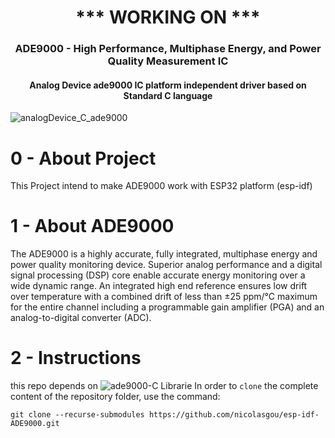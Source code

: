 <h1 align="center">
  *** WORKING ON ***
</h1>
<h3 align="center">ADE9000 - High Performance, Multiphase Energy, and Power Quality Measurement IC</h3>
<h4 align="center">Analog Device ade9000 IC platform independent driver based on Standard C language</h4>

![analogDevice_C_ade9000](https://github.com/nicolasgou/ade9000-C/assets/45576249/b94bdc01-6026-456f-ad56-552b0f142273)

# 0 - About Project

This Project intend to make ADE9000 work with ESP32 platform (esp-idf)

# 1 - About ADE9000

The ADE9000 is a highly accurate, fully integrated, multiphase energy and power quality monitoring device. Superior analog performance and a digital signal processing (DSP) core enable accurate energy monitoring over a wide dynamic range. An integrated high end reference ensures low drift over temperature with a combined drift of less than ±25 ppm/°C maximum for the entire channel including a programmable gain amplifier (PGA) and an analog-to-digital converter (ADC).

# 2 - Instructions
this repo depends on ![ade9000-C]((https://github.com/nicolasgou/ade9000-C)) Librarie
In order to `clone` the complete content of the repository folder, use the command:

```
git clone --recurse-submodules https://github.com/nicolasgou/esp-idf-ADE9000.git
```

